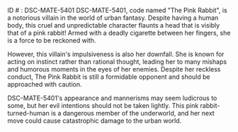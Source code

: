 ID # : DSC-MATE-5401
DSC-MATE-5401, code named "The Pink Rabbit", is a notorious villain in the world of urban fantasy. Despite having a human body, this cruel and unpredictable character flaunts a head that is visibly that of a pink rabbit! Armed with a deadly cigarette between her fingers, she is a force to be reckoned with.

However, this villain's impulsiveness is also her downfall. She is known for acting on instinct rather than rational thought, leading her to many mishaps and humorous moments in the eyes of her enemies. Despite her reckless conduct, The Pink Rabbit is still a formidable opponent and should be approached with caution.

DSC-MATE-5401's appearance and mannerisms may seem ludicrous to some, but her evil intentions should not be taken lightly. This pink rabbit-turned-human is a dangerous member of the underworld, and her next move could cause catastrophic damage to the urban world.